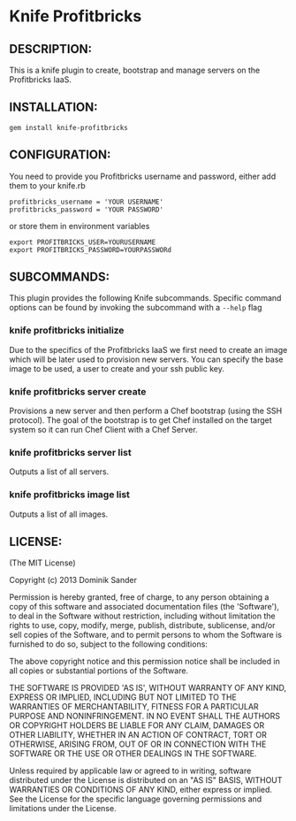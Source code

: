 # Knife Profitbricks

## DESCRIPTION:

This is a knife plugin to create, bootstrap and manage servers on the Profitbricks IaaS.

## INSTALLATION:

    gem install knife-profitbricks


## CONFIGURATION:

You need to provide you Profitbricks username and password, either add them to your knife.rb

    profitbricks_username = 'YOUR USERNAME'
    profitbricks_password = 'YOUR PASSWORD'

or store them in environment variables

    export PROFITBRICKS_USER=YOURUSERNAME
    export PROFITBRICKS_PASSWORD=YOURPASSWORd


## SUBCOMMANDS:

This plugin provides the following Knife subcommands. Specific command options can be found by invoking the subcommand with a ``--help`` flag

### knife profitbricks initialize

Due to the specifics of the Profitbricks IaaS we first need to create an image which will be later used to provision new servers. You can specify the base image to be used, a user to create and your ssh public key.

### knife profitbricks server create

Provisions a new server and then perform a Chef bootstrap (using the SSH protocol). The goal of the bootstrap is to get Chef installed
on the target system so it can run Chef Client with a Chef Server. 

### knife profitbricks server list

Outputs a list of all servers.

### knife profitbricks image list

Outputs a list of all images.

## LICENSE:

(The MIT License)

Copyright (c) 2013 Dominik Sander

Permission is hereby granted, free of charge, to any person obtaining
a copy of this software and associated documentation files (the
'Software'), to deal in the Software without restriction, including
without limitation the rights to use, copy, modify, merge, publish,
distribute, sublicense, and/or sell copies of the Software, and to
permit persons to whom the Software is furnished to do so, subject to
the following conditions:

The above copyright notice and this permission notice shall be
included in all copies or substantial portions of the Software.

THE SOFTWARE IS PROVIDED 'AS IS', WITHOUT WARRANTY OF ANY KIND,
EXPRESS OR IMPLIED, INCLUDING BUT NOT LIMITED TO THE WARRANTIES OF
MERCHANTABILITY, FITNESS FOR A PARTICULAR PURPOSE AND NONINFRINGEMENT.
IN NO EVENT SHALL THE AUTHORS OR COPYRIGHT HOLDERS BE LIABLE FOR ANY
CLAIM, DAMAGES OR OTHER LIABILITY, WHETHER IN AN ACTION OF CONTRACT,
TORT OR OTHERWISE, ARISING FROM, OUT OF OR IN CONNECTION WITH THE
SOFTWARE OR THE USE OR OTHER DEALINGS IN THE SOFTWARE.


Unless required by applicable law or agreed to in writing, software
distributed under the License is distributed on an "AS IS" BASIS,
WITHOUT WARRANTIES OR CONDITIONS OF ANY KIND, either express or implied.
See the License for the specific language governing permissions and
limitations under the License.
